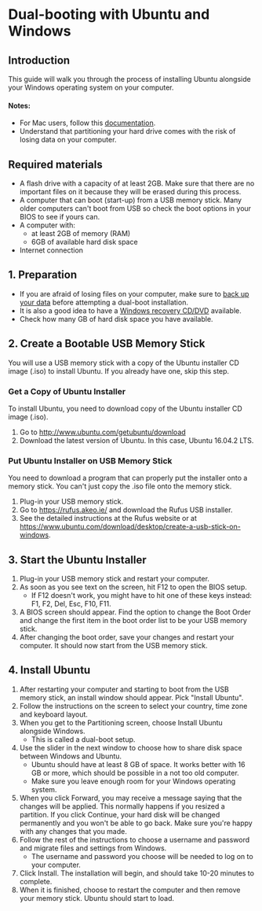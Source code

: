 # Dual-booting with Ubuntu and Windows

## Introduction
This guide will walk you through the process of installing Ubuntu alongside your Windows operating system on your computer. 

#### Notes:
* For Mac users, follow this [documentation](https://help.ubuntu.com/community/DualBoot/MacOSX).
* Understand that partitioning your hard drive comes with the risk of losing data on your computer.

## Required materials
* A flash drive with a capacity of at least 2GB. Make sure that there are no important files on it because they will be erased during this process.
* A computer that can boot (start-up) from a USB memory stick. Many older computers can't boot from USB so check the boot options in your BIOS to see if yours can.
* A computer with:
  * at least 2GB of memory (RAM)
  * 6GB of available hard disk space
* Internet connection

## 1. Preparation  
* If you are afraid of losing files on your computer, make sure to [back up your data](https://help.ubuntu.com/community/BackupYourSystem) before attempting a dual-boot installation. 
* It is also a good idea to have a [Windows recovery CD/DVD](https://help.ubuntu.com/community/WindowsRecoveryCd) available.
* Check how many GB of hard disk space you have available.

## 2. Create a Bootable USB Memory Stick
You will use a USB memory stick with a copy of the Ubuntu installer CD image (.iso) to install Ubuntu. If you already have one, skip this step.

### Get a Copy of Ubuntu Installer
To install Ubuntu, you need to download copy of the Ubuntu installer CD image (.iso).
1. Go to http://www.ubuntu.com/getubuntu/download
2. Download the latest version of Ubuntu. In this case, Ubuntu 16.04.2 LTS.

### Put Ubuntu Installer on USB Memory Stick
You need to download a program that can properly put the installer onto a memory stick. You can't just copy the .iso file onto the memory stick.
1. Plug-in your USB memory stick.
2. Go to https://rufus.akeo.ie/ and download the Rufus USB installer.
3. See the detailed instructions at the Rufus website or at https://www.ubuntu.com/download/desktop/create-a-usb-stick-on-windows.

## 3. Start the Ubuntu Installer
1. Plug-in your USB memory stick and restart your computer.
2. As soon as you see text on the screen, hit F12 to open the BIOS setup.
    * If F12 doesn't work, you might have to hit one of these keys instead: F1, F2, Del, Esc, F10, F11.
3. A BIOS screen should appear. Find the option to change the Boot Order and change the first item in the boot order list to be your USB memory stick.
4. After changing the boot order, save your changes and restart your computer. It should now start from the USB memory stick.

## 4. Install Ubuntu
1. After restarting your computer and starting to boot from the USB memory stick, an install window should appear. Pick "Install Ubuntu".
2. Follow the instructions on the screen to select your country, time zone and keyboard layout.
3. When you get to the Partitioning screen, choose Install Ubuntu alongside Windows. 
    * This is called a dual-boot setup. 
4. Use the slider in the next window to choose how to share disk space between Windows and Ubuntu. 
    * Ubuntu should have at least 8 GB of space. It works better with 16 GB or more, which should be possible in a not too old computer.
    * Make sure you leave enough room for your Windows operating system.
5. When you click Forward, you may receive a message saying that the changes will be applied. This normally happens if you resized a partition. If you click Continue, your hard disk will be changed permanently and you won't be able to go back. Make sure you're happy with any changes that you made.
6. Follow the rest of the instructions to choose a username and password and migrate files and settings from Windows.
   * The username and password you choose will be needed to log on to your computer.
7. Click Install. The installation will begin, and should take 10-20 minutes to complete. 
8. When it is finished, choose to restart the computer and then remove your memory stick. Ubuntu should start to load.
